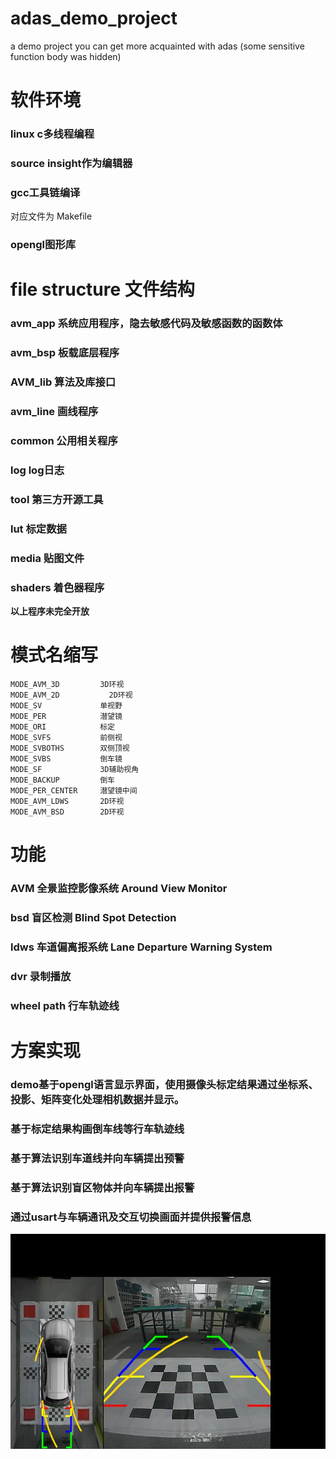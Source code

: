 # adas_demo_project
a demo project you can get more acquainted with adas (some sensitive function body was hidden)
# **软件环境**
###     linux         c多线程编程
###     source insight作为编辑器
###     gcc工具链编译
对应文件为 Makefile
###     opengl图形库

# **file structure 文件结构**
### avm_app 系统应用程序，隐去敏感代码及敏感函数的函数体
### avm_bsp 板载底层程序
### AVM_lib 算法及库接口
### avm_line 画线程序
### common 公用相关程序
### log log日志
### tool 第三方开源工具
### lut 标定数据
### media 贴图文件
### shaders 着色器程序
**以上程序未完全开放**

# **模式名缩写**
    MODE_AVM_3D	        3D环视 
    MODE_AVM_2D 	      2D环视 
    MODE_SV             单视野 
    MODE_PER            潜望镜 
    MODE_ORI            标定   
    MODE_SVFS           前侧视 
    MODE_SVBOTHS        双侧顶视 
    MODE_SVBS           倒车镜 
    MODE_SF             3D辅助视角 
    MODE_BACKUP         倒车 
    MODE_PER_CENTER     潜望镜中间 
    MODE_AVM_LDWS 	    2D环视 
    MODE_AVM_BSD  	    2D环视 

# **功能**
### AVM   全景监控影像系统 Around View Monitor
### bsd   盲区检测         Blind Spot Detection   
### ldws  车道偏离报系统   Lane Departure Warning System
### dvr   录制播放
### wheel path 行车轨迹线

# **方案实现**
### demo基于opengl语言显示界面，使用摄像头标定结果通过坐标系、投影、矩阵变化处理相机数据并显示。
### 基于标定结果构画倒车线等行车轨迹线
### 基于算法识别车道线并向车辆提出预警
### 基于算法识别盲区物体并向车辆提出报警
### 通过usart与车辆通讯及交互切换画面并提供报警信息

![未找到图片](./lut/screen.jpg)

